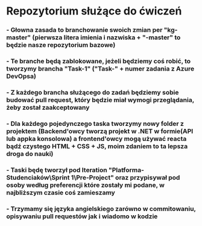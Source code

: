 ﻿# Repozytorium służące do ćwiczeń

### - Głowna zasada to branchowanie swoich zmian per "kg-master" (pierwsza litera imienia i nazwiska + "-master" to będzie nasze repozytorium bazowe)
### - Te branche będą zablokowane, jeżeli będziemy coś robić, to tworzymy brancha "Task-1" ("Task-" + numer zadania z Azure DevOpsa)
### - Z każdego brancha służącego do zadań będziemy sobie budować pull request, który będzie miał wymogi przeglądania, żeby został zaakceptowany
### - Dla każdego pojedynczego taska tworzymy nowy folder z projektem (Backend'owcy tworzą projekt w .NET w formie(API lub appka konsolowa) a frontend'owcy mogą używać reacta bądź czystego HTML + CSS + JS, moim zdaniem to ta lepsza droga do nauki)
### - Taski będę tworzył pod Iteration "Platforma-Studenciaków\Sprint 1\Pre-Project" oraz przypisywał pod osoby według preferencji które zostały mi podane, w najbliższym czasie coś zamieszamy
### - Trzymamy się języka angielskiego zarówno w commitowaniu, opisywaniu pull requestów jak i wiadomo w kodzie